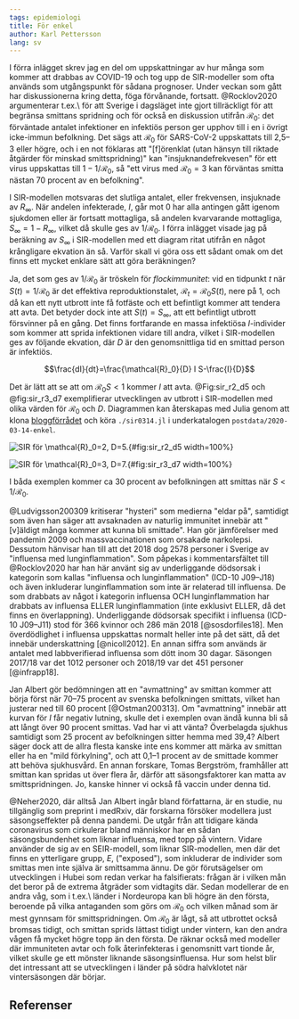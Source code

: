 ```yaml
---
tags: epidemiologi
title: För enkel
author: Karl Pettersson
lang: sv
---
```


I förra inlägget skrev jag en del om uppskattningar av hur många som
kommer att drabbas av COVID-19 och tog upp de SIR-modeller som ofta
används som utgångspunkt för sådana prognoser. Under veckan som gått
har diskussionerna kring detta, föga förvånande, fortsatt.
@Rocklov2020 argumenterar t.ex.\ för att Sverige i dagsläget inte
gjort tillräckligt för att begränsa smittans spridning och för också
en diskussion utifrån $\mathcal{R}_0$: det förväntade antalet
infektioner en infektiös person ger upphov till i en i övrigt
icke-immun befolkning. Det sägs att $\mathcal{R}_0$ för SARS-CoV-2
uppskattats till 2,5–3 eller högre, och i en not föklaras att
"[f]örenklat (utan hänsyn till riktade åtgärder för minskad
smittspridning)" kan "insjuknandefrekvesen" för ett virus uppskattas
till $1-1/\mathcal{R}_0$, så "ett virus med $\mathcal{R}_0=3$ kan
förväntas smitta nästan 70 procent av en befolkning".

I SIR-modellen motsvaras det slutliga antalet, eller frekvensen,
insjuknade av $R_\infty$. När andelen infekterade, $I$, går mot 0 har
alla antingen gått igenom sjukdomen eller är fortsatt mottagliga, så
andelen kvarvarande mottagliga, $S_\infty=1-R_\infty$, vilket då
skulle ges av $1/\mathcal{R}_0$. I förra inlägget visade jag på
beräkning av $S_\infty$ i SIR-modellen med ett diagram ritat utifrån
en något krångligare ekvation än så. Varför skall vi göra oss ett
sådant omak om det finns ett mycket enklare sätt att göra beräkningen?

Ja, det som ges av $1/\mathcal{R}_0$ är tröskeln för *flockimmunitet*:
vid en tidpunkt $t$ när $S(t)=1/\mathcal{R}_0$ är det effektiva
reproduktionstalet, $\mathcal{R}_t=\mathcal{R}_0 S(t)$, nere på 1, och
då kan ett nytt utbrott inte få fotfäste och ett befintligt kommer att
tendera att avta. Det betyder dock inte att $S(t)=S_\infty$, att ett
befintligt utbrott försvinner på en gång. Det finns fortfarande en
massa infektiösa $I$-individer som kommer att sprida infektionen
vidare till andra, vilket i SIR-modellen ges av följande ekvation,
där $D$ är den genomsnittliga tid en smittad person är infektiös.

$$\frac{dI}{dt}=\frac{\mathcal{R}_0}{D} I S-\frac{I}{D}$$

Det är lätt att se att om $\mathcal{R}_0 S<1$ kommer $I$ att avta.
@Fig:sir_r2_d5 och @fig:sir_r3_d7 exemplifierar utvecklingen av
utbrott i SIR-modellen med olika värden för $\mathcal{R}_0$ och
$D$. Diagrammen kan återskapas med Julia genom att
klona [bloggförrådet](https://github.com/klpn/static-dust.git) och
köra `./sir0314.jl` i underkatalogen `postdata/2020-03-14-enkel`.

![SIR för $\mathcal{R}_0=2$, $D=5$.](../images/sir_r2_d5.svg){#fig:sir_r2_d5 width=100%}

![SIR för $\mathcal{R}_0=3$, $D=7$.](../images/sir_r3_d7.svg){#fig:sir_r3_d7 width=100%}

I båda exemplen kommer ca 30 procent av befolkningen att smittas när
$S<1/\mathcal{R}_0$. 

@Ludvigsson200309 kritiserar "hysteri" som medierna "eldar på",
samtidigt som även han säger att avsaknaden av naturlig immunitet
innebär att "[v]äldigt många kommer att kunna bli smittade". Han gör
jämförelser med pandemin 2009 och massvaccinationen som orsakade
narkolepsi. Dessutom hänvisar han till att det 2018 dog 2578 personer
i Sverige av "influensa med lunginflammation". Som påpekas i
kommentarsfältet till @Rocklov2020 har han här använt sig av
underliggande dödsorsak i kategorin som kallas "influensa och
lunginflammation" (ICD-10 J09–J18) och även inkluderar
lunginflammation som inte är relaterad till influensa. De som drabbats
av något i kategorin influensa OCH lunginflammation har drabbats av
influensa ELLER lunginflammation (inte exklusivt ELLER, då det finns
en överlappning). Underliggande dödsorsak specifikt i influensa
(ICD-10 J09–J11) stod för 366 kvinnor och 286 män 2018
[@sosdorfiles18]. Men överdödlighet i influensa uppskattas normalt
heller inte på det sätt, då det innebär underskattning [@nicoll2012].
En annan siffra som används är antalet med labbverifierad influensa
som dött inom 30 dagar. Säsongen 2017/18 var det 1012 personer
och 2018/19 var det 451 personer [@infrapp18].

Jan Albert gör bedömningen att en "avmattning" av smittan kommer att
börja först när 70–75 procent av svenska befolkningen smittats, vilket
han justerar ned till 60 procent [@Ostman200313]. Om "avmattning"
innebär att kurvan för $I$ får negativ lutning, skulle det i exemplen
ovan ändå kunna bli så att långt över 90 procent smittas. Vad har vi
att vänta? Överbelagda sjukhus samtidigt som 25 procent av
befolkningen sitter hemma med 39,4? Albert säger dock att de allra
flesta kanske inte ens kommer att märka av smittan eller ha en "mild
förkylning", och att 0,1–1 procent av de smittade kommer att behöva
sjukhusvård. En annan forskare, Tomas Bergström, framhåller att
smittan kan spridas ut över flera år, därför att säsongsfaktorer kan
matta av smittspridningen. Jo, kanske hinner vi också få vaccin under
denna tid.

@Neher2020, där alltså Jan Albert ingår bland författarna, är en
studie, nu tillgänglig som preprint i medRxiv, där forskarna försöker
modellera just säsongseffekter på denna pandemi. De utgår från att
tidigare kända coronavirus som cirkulerar bland människor har en sådan
säsongsbundenhet som liknar influensa, med topp på vintern. Vidare
använder de sig av en SEIR-modell, som liknar SIR-modellen, men där
det finns en ytterligare grupp, $E$, ("exposed"), som inkluderar de
individer som smittas men inte själva är smittsamma ännu. De gör
förutsägelser om utvecklingen i Hubei som redan verkar ha
falsifierats: frågan är i vilken mån det beror på de extrema åtgräder
som vidtagits där. Sedan modellerar de en andra våg, som i
t.ex.\ länder i Nordeuropa kan bli högre än den första, beroende på vilka
antaganden som görs om $\mathcal{R}_0$ och vilken månad som är mest
gynnsam för smittspridningen. Om $\mathcal{R}_0$ är lågt, så att
utbrottet också bromsas tidigt, och smittan sprids lättast tidigt
under vintern, kan den andra vågen få mycket högre topp än den första.
De räknar också med modeller där immuniteten avtar och folk
återinfekteras i genomsnitt vart tionde år, vilket skulle ge ett
mönster liknande säsongsinfluensa. Hur som helst blir det intressant
att se utvecklingen i länder på södra halvklotet när vintersäsongen
där börjar.

## Referenser
